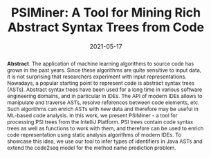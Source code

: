 ---
title: "PSIMiner: A Tool for Mining Rich Abstract Syntax Trees from Code"
authors: '<i>Egor Spirin, Egor Bogomolov, Vladimir Kovalenko, and Timofey Bryksin</i>'
status: "published"
collection: publications
permalink: /publications/2021-05-17-psiminer
date: 2021-05-17
venue: "proceedings of <b>MSR'21</b>"
pdf: 'https://arxiv.org/abs/2103.12778'
paperurl: 'https://doi.org/10.1109/MSR52588.2021.00014'
tool: 'https://github.com/JetBrains-Research/psiminer'
video: 'https://www.youtube.com/watch?v=isgfJL4-9Yg'
counter_id: 'C22'
level: 'A'
abstract: '<p><b>Abstract</b>. The application of machine learning algorithms to source code has grown in the past years. Since these algorithms are quite sensitive to input data, it is not surprising that researchers experiment with input representations. Nowadays, a popular starting point to represent code is abstract syntax trees (ASTs). Abstract syntax trees have been used for a long time in various software engineering domains, and in particular in IDEs. The API of modern IDEs allows to manipulate and traverse ASTs, resolve references between code elements, etc. Such algorithms can enrich ASTs with new data and therefore may be useful in ML-based code analysis. In this work, we present PSIMiner - a tool for processing PSI trees from the IntelliJ Platform. PSI trees contain code syntax trees as well as functions to work with them, and therefore can be used to enrich code representation using static analysis algorithms of modern IDEs. To showcase this idea, we use our tool to infer types of identifiers in Java ASTs and extend the code2seq model for the method name prediction problem.</p>'
---